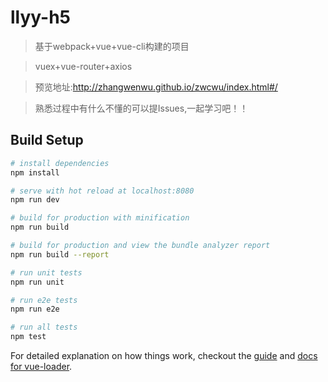 # llyy-h5

> 基于webpack+vue+vue-cli构建的项目

> vuex+vue-router+axios

> 预览地址:http://zhangwenwu.github.io/zwcwu/index.html#/

> 熟悉过程中有什么不懂的可以提Issues,一起学习吧！！

## Build Setup

``` bash
# install dependencies
npm install

# serve with hot reload at localhost:8080
npm run dev

# build for production with minification
npm run build

# build for production and view the bundle analyzer report
npm run build --report

# run unit tests
npm run unit

# run e2e tests
npm run e2e

# run all tests
npm test
```

For detailed explanation on how things work, checkout the [guide](http://vuejs-templates.github.io/webpack/) and [docs for vue-loader](http://vuejs.github.io/vue-loader).
